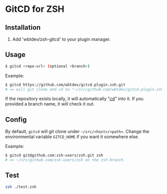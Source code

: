 # GitCD for ZSH

## Installation

1. Add 'wbtdev/zsh-gitcd' to your plugin manager.

## Usage

```sh
$ gitcd <repo-url> (optional <branch>)
```

Example:

```sh
$ gitcd https://github.com/wbtdev/gitcd.plugin.zsh.git
# => will git clone and cd to "~/src/github.com/wbtdev/gitcd.plugin.zsh"
```

If the repository exists locally, it will automatically "[cd](https://en.wikipedia.org/wiki/Cd_(command))" into it.
If you provided a branch name, it will check it out.

## Config

By default, `gitcd` will git clone under `~/src/<host>/<path>`.
Change the environmental variable `GITCD_HOME` if you want it somewhere else.

Example:

```sh
$ gitcd git@github.com:zsh-users/zsh.git zsh
# => ~/src/github.com/zsh-users/zsh on the zsh branch.
```

## Test

```sh
zsh ./test.zsh
```
